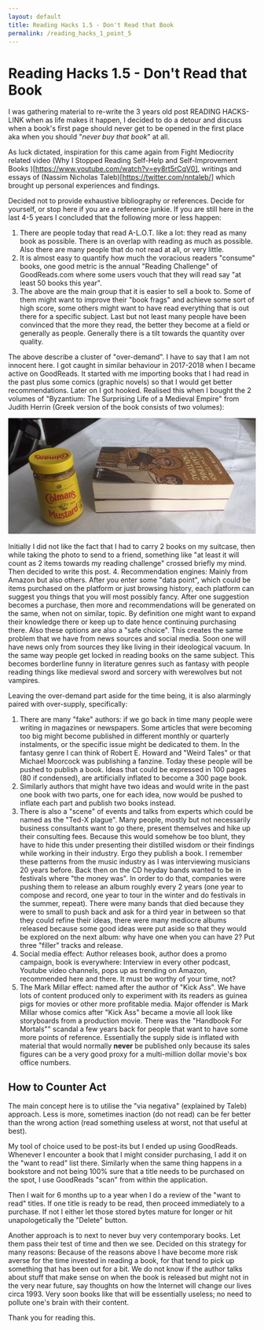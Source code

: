 ```yaml
---
layout: default
title: Reading Hacks 1.5 - Don't Read that Book
permalink: /reading_hacks_1_point_5
---
```


# Reading Hacks 1.5 - Don't Read that Book

I was gathering material to re-write the 3 years old post READING HACKS-LINK
when as life makes it happen, I decided to do a detour and discuss when a book's
first page should never get to be opened in the first place aka when you
should "*never buy that book*" at all.

As luck dictated, inspiration for this came again from Fight Mediocrity
related video
(Why I Stopped Reading Self-Help and Self-Improvement Books
  )[https://www.youtube.com/watch?v=ey8rt5rCqV0], writings and essays of
(Nassim Nicholas Taleb)[https://twitter.com/nntaleb/] which brought up personal
experiences and findings.

Decided not to provide exhaustive bibliography or references. Decide for
yourself, or stop here if you are a reference junkie. If you are still here
in the last 4-5 years I concluded that the following more or less happen:

1.  There are people today that read A-L.O.T. like a lot: they read as many
book as possible. There is an overlap with reading as much as possible. Also
there are many people that do not read at all, or very little.
2.  It is almost easy to quantify how much the voracious readers "consume"
books, one good metric is the annual "Reading Challenge" of GoodReads.com where
some users vouch that they will read say "at least 50 books this year".
3.  The above are the main group that it is easier to sell a book to. Some of
them might want to improve their "book frags" and achieve some sort of high
score, some others might want to have read everything that is out there for
a specific subject. Last but not least many people have been convinced that
the more they read, the better they become at a field or generally as people.
Generally there is a tilt towards the quantity over quality.

The above describe a cluster of "over-demand". I have to say that I am not
innocent here. I got caught in similar behaviour in 2017-2018 when I became
active on GoodReads. It started with me importing books that I had read in the
past plus some comics (graphic novels) so that I would get better
recommendations. Later on I got hooked. Realised this when I bought the 2
volumes of "Byzantium: The Surprising Life of a Medieval Empire" from
Judith Herrin (Greek version of the book consists of two volumes):

![Two volumes](images/books/judith_herrin_in_greek_with_mustard.jpg)

Initially I did not like the fact that I had to carry 2 books on my suitcase,
then while taking the photo to send to a friend, something like
"at least it will count as 2 items towards my reading challenge" crossed
briefly my mind. Then decided to write this post.
4.  Recommendation engines: Mainly from Amazon but also others. After you
enter some "data point", which could be items purchased on the platform or
just browsing history, each platform can suggest you things that you will most
possibly fancy. After one suggestion becomes a purchase, then more and
recommendations will be generated on the same, when not on similar, topic. By
definition one might want to expand their knowledge there or keep up to date
hence continuing purchasing there. Also these options are also a "safe choice".
This creates the same problem that we have from news sources and social media.
Soon one will have news only from sources they like living in their ideological
vacuum. In the same way people get locked in reading books on the same subject.
This becomes borderline funny in literature genres such as fantasy with people
reading things like medieval sword and sorcery with werewolves but not vampires.

Leaving the over-demand part aside for the time being, it is also alarmingly
paired with over-supply, specifically:

1.  There are many "fake" authors: if we go back in time many people were
writing in magazines or newspapers. Some articles that were becoming too big
might become published in different monthly or quarterly instalments, or the
specific issue might be dedicated to them. In the fantasy genre I can think of
Robert E. Howard and "Weird Tales" or that Michael Moorcock was publishing a
fanzine. Today these people will be pushed to publish a book. Ideas that could
be expressed in 100 pages (80 if condensed), are artificially inflated to
become a 300 page book.
2.  Similarly authors that might have two ideas and would write in the past one
book with two parts, one for each idea, now would be pushed to inflate each
part and publish two books instead.
3.  There is also a "scene" of events and talks from experts which could be
named as the "Ted-X plague". Many people, mostly  but not necessarily business
consultants want to go there, present themselves and hike up their consulting
fees. Because this would somehow be too blunt, they have to hide this under
presenting their distilled wisdom or their findings while working in their
industry. Ergo they publish a book.
  I remember these patterns from the music industry as I was interviewing
musicians 20 years before. Back then on the CD heyday bands wanted to be in
festivals where "the money was". In order to do that, companies were pushing
them to release an album roughly every 2 years (one year to compose and record,
one year to tour in the winter and do festivals in the summer, repeat). There
were many bands that died because they were to small to push back and ask for
a third year in between so that they could refine their ideas, there were many
mediocre albums released because some good ideas were put aside so that they
would be explored on the next album: why have one when you can have 2? Put
three "filler" tracks and release.
4.  Social media effect: Author releases book, author does a promo campaign,
book is everywhere: Interview in every other podcast, Youtube video channels,
pops up as trending on Amazon, recommended here and there. It must be worthy
of your time, not?
5.  The Mark Millar effect: named after the author of "Kick Ass". We have lots
of content produced only to experiment with its readers as guinea pigs for
movies or other more profitable media. Major offender is Mark Millar whose
comics after "Kick Ass" became a movie all look like storyboards from a
production movie. There was the "Handbook For Mortals"" scandal a few years
back for people that want to have some more points of reference. Essentially
the supply side is inflated with material that would normally **never** be
published only because its sales figures can be a very good proxy for a
multi-million dollar movie's box office numbers.

## How to Counter Act

The main concept here is to utilise the "via negativa" (explained by Taleb)
approach. Less is more, sometimes inaction (do not read) can be fer better than
the wrong action (read something useless at worst, not that useful at best).

My tool of choice used to be post-its but I ended up using GoodReads. Whenever
I encounter a book that I might consider purchasing, I add it on the "want to
read" list there. Similarly when the same thing happens in a bookstore and not
being 100% sure that a title needs to be purchased on the spot, I use GoodReads
"scan" from within the application.

Then I wait for 6 months up to a year when I do a review of the "want to read"
titles. If one title is ready to be read, then proceed immediately to a
purchase. If not I either let those stored bytes mature for longer or hit
unapologetically the "Delete" button.

Another approach is to next to never buy very contemporary books. Let them
pass their test of time and then we see. Decided on this strategy for many
reasons: Because of the reasons above I have become more risk averse for the
time invested in reading a book, for that tend to pick up something that has
been out for a bit. We do not know if the author talks about stuff that make
sense on when the book is released but might not in the very near future, say
thoughts on how the Internet will change our lives circa 1993. Very soon books
like that will be essentially useless; no need to pollute one's brain with
their content.

Thank you for reading this.
